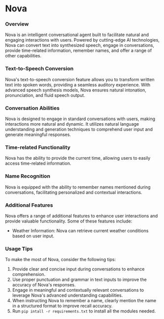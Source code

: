 # Nova
### Overview
Nova is an intelligent conversational agent built to facilitate natural and engaging interactions with users. Powered by cutting-edge AI technologies, Nova can convert text into synthesized speech, engage in conversations, provide time-related information, remember names, and offer a range of other capabilities.

### Text-to-Speech Conversion
Nova's text-to-speech conversion feature allows you to transform written text into spoken words, providing a seamless auditory experience. With advanced speech synthesis models, Nova ensures natural intonation, pronunciation, and fluid speech output.

### Conversation Abilities
Nova is designed to engage in standard conversations with users, making interactions more natural and dynamic. It utilizes natural language understanding and generation techniques to comprehend user input and generate meaningful responses.

### Time-related Functionality
Nova has the ability to provide the current time, allowing users to easily access time-related information.

### Name Recognition
Nova is equipped with the ability to remember names mentioned during conversations, facilitating personalized and contextual interactions.

### Additional Features
Nova offers a range of additional features to enhance user interactions and provide valuable functionality. Some of these features include:

- Weather Information: Nova can retrieve current weather conditions based on user input.



### Usage Tips
To make the most of Nova, consider the following tips:

1. Provide clear and concise input during conversations to enhance comprehension.
2. Use proper punctuation and grammar in text inputs to improve the accuracy of Nova's responses.
3. Engage in meaningful and contextually relevant conversations to leverage Nova's advanced understanding capabilities.
4. When instructing Nova to remember a name, clearly mention the name in a structured format to improve recall accuracy.
5. Run `pip intall -r requirements.txt` to install all the modules needed.
